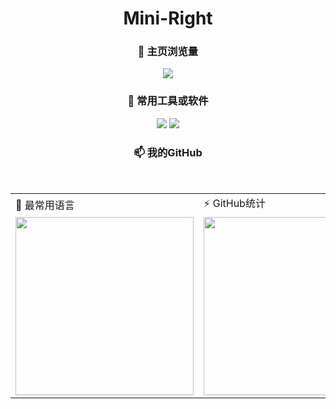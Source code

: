
<h1 align="center">
Mini-Right
</h1>

<h3 align="center">
🧐 主页浏览量
</h3>

<p align="center">
<img src="https://count.getloli.com/get/@Mini-Right.github.readme">
</p>

<h3 align="center">

🌱 常用工具或软件

</h3>

<p align="center">
<img src="https://img.shields.io/badge/VsCode-软件开发-007ACC?style=flat-square&logo=Visual%20Studio%20Code&labelColor=ffffff&logoColor=007ACC"/>
<img src="https://img.shields.io/badge/PyCharm-软件开发-07c3f2?style=flat-square&logo=PyCharm&labelColor=ffffff&logoColor=000000"/>
</p>


  <h3 align="center">

  📫 我的GitHub

  
  </h3>
  <br>
<table align="center">

<tr> <td>💬 最常用语言</td>  <td>  ⚡ GitHub统计</td> </tr>
<tr>
  <td>
 <img src="https://github-readme-stats.vercel.app/api/top-langs/?username=linyana&&hide=tsql" height="285px"> 
    </td>  <td>
 <img src="https://github-readme-stats.vercel.app/api?username=linyana&show_icons=true&theme=synthwave" height="285px"> 
    </td> </tr>
</table>




<!--
**linyana/linyana** is a ✨ _special_ ✨ repository because its `README.md` (this file) appears on your GitHub profile.

Here are some ideas to get you started:

- 🔭 I’m currently working on ...
- 🌱 I’m currently learning ...
- 👯 I’m looking to collaborate on ...
- 🤔 I’m looking for help with ...
- 💬 Ask me about ...
- 📫 How to reach me: ...
- 😄 Pronouns: ...
- ⚡ Fun fact: ...
-->
